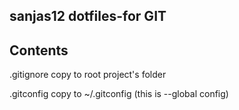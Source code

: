 ## sanjas12 dotfiles-for GIT
## Contents

.gitignore copy to root project's folder

.gitconfig copy to ~/.gitconfig (this is --global config)

